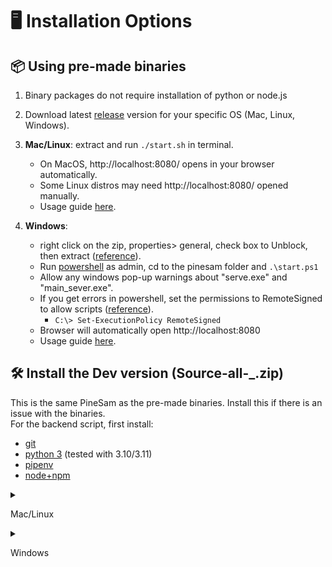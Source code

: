 # 🖥️ Installation Options

## 📦 Using pre-made binaries

1. Binary packages do not require installation of python or node.js
2. Download latest [release](https://github.com/builder555/PineSAM/releases/latest) version for your specific OS (Mac, Linux, Windows).
3. **Mac/Linux**: extract and run `./start.sh` in terminal.

   * On MacOS, http://localhost:8080/ opens in your browser automatically.
   * Some Linux distros may need http://localhost:8080/ opened manually.
   * Usage guide [here](https://github.com/builder555/PineSAM/wiki).

4. **Windows**: 
   * right click on the zip, properties> general, check box to Unblock, then extract ([reference](https://github.com/builder555/PineSAM/discussions/106#discussion-4960445)).
   * Run [powershell](https://learn.microsoft.com/en-us/powershell/scripting/install/installing-powershell-on-windows?view=powershell-7.3) as admin, cd to the pinesam folder and `.\start.ps1`
   * Allow any windows pop-up warnings about "serve.exe" and "main_sever.exe".
   * If you get errors in powershell, set the permissions to RemoteSigned to allow scripts ([reference](https://lazyadmin.nl/powershell/running-scripts-is-disabled-on-this-system/)).
     * ```C:\> Set-ExecutionPolicy RemoteSigned```
   * Browser will automatically open http://localhost:8080
   * Usage guide [here](https://github.com/builder555/PineSAM/wiki).

## 🛠️ Install the Dev version (Source-all-_.zip)

This is the same PineSam as the pre-made binaries. Install this if there is an issue with the binaries.  
For the backend script, first install:
- [git](https://git-scm.com/book/en/v2/Getting-Started-Installing-Git)
- [python 3](https://www.python.org/downloads/) (tested with 3.10/3.11)
- [pipenv](https://pipenv.pypa.io/en/latest/installation/)
- [node+npm](https://nodejs.org/en/download/)
<details>
  <summary>
  
  Mac/Linux
  </summary>
  
<h4>Setup</h4>
Install all packages linked above first.

```shell
git clone https://github.com/builder555/PineSAM
cd PineSAM
chmod +x setup-dev.sh
chmod +x run-dev.sh
./setup-dev.sh
```

<h4>Run</h4>
```shell
./run-dev.sh
# press CTRL+C in the terminal window to stop
```
<ul>
<li>On a Mac http://localhost:8080 will open in your browser automatically.</li>
<li>Some Linux distros may need http://localhost:8080 opened manually. Debian12 hints <a href="https://github.com/builder555/PineSAM/discussions/47#discussion-4884758">here</a>.</li>
</ul>

</details>

<details>
  <summary>
  
Windows
  </summary>

<h4>Install</h4>
Install the packages linked above for the backend script. Skip to 4 if you did this already.

<ol>
    <li>Python install notes
        <ul>
            <li>* Check "Add python.exe to PATH" and select "Customize Installation"</li>
            <li>* Check "Add Python to environment variables" option</li>
            <li>* Screenshots of options to select <a href="https://github.com/builder555/PineSAM/discussions/7#discussion-4862766">are here</a>.</li>
        </ul>
    </li>
    <li>Install <a href="https://nodejs.org/en/download">NodeJS here</a>, accept all prompts to add packages during install including a prompt in the terminal that opens.</li>
    <li>After installing packages listed for backend script (<a href="https://github.com/builder555/PineSAM/issues/131#issuecomment-1489711241">reference</a>), go to System Environment variables to check paths (<a href="https://github.com/builder555/PineSAM/discussions/130#discussion-5011624">image</a>).</li>
    <li>Download the Source-all-__.zip from the <a href="https://github.com/builder555/PineSAM/releases/latest">latest release</a>.</li>
    <li>If the zip has an Unblock option, then unblock and extract (<a href="https://github.com/builder555/PineSAM/discussions/106#discussion-4960445">example</a>).</li>
    <li>Run powershell as administrator, set permissions to RemoteSigned (<a href="https://github.com/builder555/PineSAM/discussions/106">image here).</li>
</ol>

```shell
# setting this one time in powershell normally persists on reboots.
C:\Set-ExecutionPolicy RemoteSigned
```
<h4>Run</h4>
1. change directory, `cd` into the PineSAM folder that was extracted above.
```shell
.\setup-dev.bat   # only need to run this one time for each new version
.\run-dev.bat     # run this command every time to start PineSAM (do not need to run as admin)
```
</details>